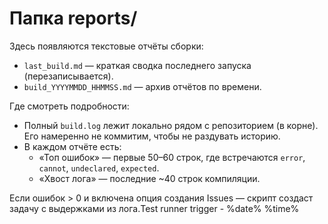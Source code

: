 # Папка reports/

Здесь появляются текстовые отчёты сборки:
- `last_build.md` — краткая сводка последнего запуска (перезаписывается).
- `build_YYYYMMDD_HHMMSS.md` — архив отчётов по времени.

Где смотреть подробности:
- Полный `build.log` лежит локально рядом с репозиторием (в корне). Его намеренно не коммитим, чтобы не раздувать историю.
- В каждом отчёте есть:
  - «Топ ошибок» — первые 50–60 строк, где встречаются `error`, `cannot`, `undeclared`, `expected`.
  - «Хвост лога» — последние ~40 строк компиляции.

Если ошибок > 0 и включена опция создания Issues — скрипт создаст задачу с выдержками из лога.Test runner trigger - %date% %time%
